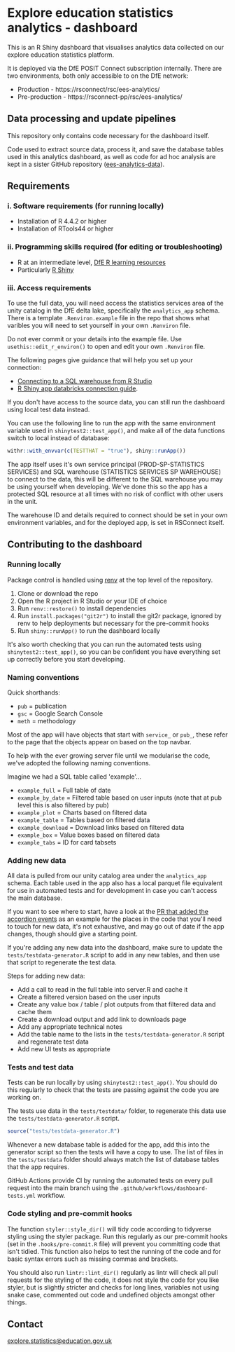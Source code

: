 # Explore education statistics analytics - dashboard

This is an R Shiny dashboard that visualises analytics data collected on our explore education statistics platform.

It is deployed via the DfE POSIT Connect subscription internally. There are two environments, both only accessible to on the DfE network:

* Production - https://rsconnect/rsc/ees-analytics/
* Pre-production - https://rsconnect-pp/rsc/ees-analytics/

## Data processing and update pipelines

This repository only contains code necessary for the dashboard itself.

Code used to extract source data, process it, and save the database tables used in this analytics dashboard, as well as code for ad hoc analysis are kept in a sister GitHub repository ([ees-analytics-data](https://github.com/dfe-analytical-services/ees-analytics-data)).

## Requirements

### i. Software requirements (for running locally)

- Installation of R 4.4.2 or higher
- Installation of RTools44 or higher

### ii. Programming skills required (for editing or troubleshooting)

- R at an intermediate level, [DfE R learning resources](https://dfe-analytical-services.github.io/analysts-guide/learning-development/r.html)
- Particularly [R Shiny](https://shiny.rstudio.com/)

### iii. Access requirements

To use the full data, you will need access the statistics services area of the unity catalog in the DfE delta lake, specifically the `analytics_app` schema. There is a template `.Renviron.example` file in the repo that shows what varibles you will need to set yourself in your own `.Renviron` file.

Do not ever commit or your details into the example file. Use `usethis::edit_r_environ()` to open and edit your own `.Renviron` file.

The following pages give guidance that will help you set up your connection:
- [Connecting to a SQL warehouse from R Studio](https://dfe-analytical-services.github.io/analysts-guide/ADA/databricks_rstudio_sql_warehouse.html)
- [R Shiny app databricks connection guide](https://rsconnect/rsc/posit-connect-guidance/_book/databricks-connections.html).

If you don't have access to the source data, you can still run the dashboard using local test data instead.

You can use the following line to run the app with the same environment variable used in `shinytest2::test_app()`, and make all of the data functions switch to local instead of database:
```r
withr::with_envvar(c(TESTTHAT = "true"), shiny::runApp())
```

The app itself uses it's own service principal (PROD-SP-STATISTICS SERVICES) and SQL warehouse (STATISTICS SERVICES SP WAREHOUSE) to connect to the data, this will be different to the SQL warehouse you may be using yourself when developing. We've done this so the app has a protected SQL resource at all times with no risk of conflict with other users in the unit.

The warehouse ID and details required to connect should be set in your own environment variables, and for the deployed app, is set in RSConnect itself.

## Contributing to the dashboard

### Running locally

Package control is handled using [renv](https://rstudio.github.io/renv/articles/renv.html) at the top level of the repository.

1. Clone or download the repo
2. Open the R project in R Studio or your IDE of choice
3. Run `renv::restore()` to install dependencies
4. Run `install.packages("git2r")` to install the git2r package, ignored by renv to help deployments but necessary for the pre-commit hooks
5. Run `shiny::runApp()` to run the dashboard locally

It's also worth checking that you can run the automated tests using `shinytest2::test_app()`, so you can be confident you have everything set up correctly before you start developing.

### Naming conventions

Quick shorthands:

- `pub` = publication
- `gsc` = Google Search Console
- `meth` = methodology

Most of the app will have objects that start with `service_` or `pub_`, these refer to the page that the objects appear on based on the top navbar.

To help with the ever growing server file until we modularise the code, we've adopted the following naming conventions.

Imagine we had a SQL table called 'example'...

- `example_full` = Full table of date
- `example_by_date` = Filtered table based on user inputs (note that at pub level this is also filtered by pub)
- `example_plot` = Charts based on filtered data
- `example_table` = Tables based on filtered data
- `example_download` = Download links based on filtered data
- `example_box` = Value boxes based on filtered data
- `example_tabs` = ID for card tabsets

### Adding new data

All data is pulled from our unity catalog area under the `analytics_app` schema. Each table used in the app also has a 
local parquet file equivalent for use in automated tests and for development in case you can't access the main database.

If you want to see where to start, have a look at the [PR that added the accordion events](https://github.com/dfe-analytical-services/ees-analytics-dashboard/pull/4/)
as an example for the places in the code that you'll need to touch for new data, it's not exhaustive, and may go out of
date if the app changes, though should give a starting point.

If you're adding any new data into the dashboard, make sure to update the `tests/testdata-generator.R` script to add in 
any new tables, and then use that script to regenerate the test data.

Steps for adding new data:
- Add a call to read in the full table into server.R and cache it
- Create a filtered version based on the user inputs
- Create any value box / table / plot outputs from that filtered data and cache them
- Create a download output and add link to downloads page
- Add any appropriate technical notes
- Add the table name to the lists in the `tests/testdata-generator.R` script and regenerate test data
- Add new UI tests as appropriate

### Tests and test data

Tests can be run locally by using `shinytest2::test_app()`. You should do this regularly to check that the tests are passing against the code you are working on.

The tests use data in the `tests/testdata/` folder, to regenerate this data use the `tests/testdata-generator.R` script. 

``` r
source("tests/testdata-generator.R")
```

Whenever a new database table is added for the app, add this into the generator script so then the tests will have a copy to use. The list of files in the `tests/testdata` folder should always match the list of database tables that the app requires.

GitHub Actions provide CI by running the automated tests on every pull request into the main branch using the `.github/workflows/dashboard-tests.yml` workflow.

### Code styling and pre-commit hooks

The function `styler::style_dir()` will tidy code according to tidyverse styling using the styler package. Run this regularly as our pre-commit hooks (set in the `.hooks/pre-commit.R` file) will prevent you committing code that isn't tidied. This function also helps to test the running of the code and for basic syntax errors such as missing commas and brackets.

You should also run `lintr::lint_dir()` regularly as lintr will check all pull requests for the styling of the code, it does not style the code for you like styler, but is slightly stricter and checks for long lines, variables not using snake case, commented out code and undefined objects amongst other things.

## Contact

explore.statistics@education.gov.uk
